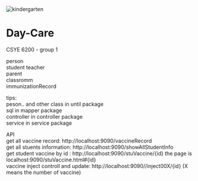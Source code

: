 ![kindergarten](https://www.spsd.sk.ca/Schools/elementaryprograms/kindergarten/PublishingImages/Kindergarten%202017.jpg)
# Day-Care
CSYE 6200 - group 1

person\
student
teacher\
parent\
classromm\
immunizationRecord

tips: \
peson.. and other class in until package\
sql in mapper package\
controller in controller package\
service in service package

 API\
get all vaccine record: http://localhost:9090/vaccineRecord \
get all stuents information: http://localhost:9090/showAllStudentInfo \
get student vaccine by id : http://localhost:9090/stuVaccine/{id}    the page is localhost:9090/stuVaccine.html#{id} \
vaccine inject controll and update: http://localhost:9090//inject00X/{id}   (X means the number of vaccine)